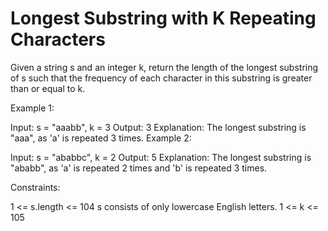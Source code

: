 # Longest Substring with K Repeating Characters

Given a string s and an integer k, return the length of the longest substring of s such that the frequency of each
character in this substring is greater than or equal to k.


Example 1:

Input: s = "aaabb", k = 3
Output: 3
Explanation: The longest substring is "aaa", as 'a' is repeated 3 times.
Example 2:

Input: s = "ababbc", k = 2
Output: 5
Explanation: The longest substring is "ababb", as 'a' is repeated 2 times and 'b' is repeated 3 times.


Constraints:

1 <= s.length <= 104
s consists of only lowercase English letters.
1 <= k <= 105